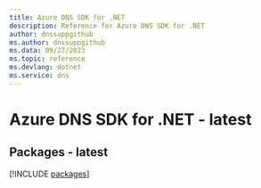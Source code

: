 ```yaml
---
title: Azure DNS SDK for .NET
description: Reference for Azure DNS SDK for .NET
author: dnssuppgithub
ms.author: dnssuppgithub
ms.data: 09/27/2023
ms.topic: reference
ms.devlang: dotnet
ms.service: dns
---
```

# Azure DNS SDK for .NET - latest
## Packages - latest
[!INCLUDE [packages](dns-index.md)]